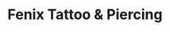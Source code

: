 ---
title: "Fenix Tattoo & Piercing"
url: /seattle/fenix-tattoo-und-piercing-yesler-way/
shop: Tattoo
---